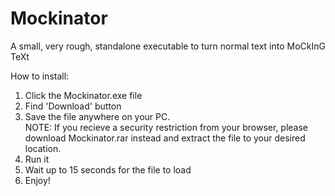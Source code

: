 # Mockinator
A small, very rough, standalone executable to turn normal text into MoCkInG TeXt

How to install:
1. Click the Mockinator.exe file 
2. Find 'Download' button
3. Save the file anywhere on your PC. <br>
NOTE: If you recieve a security restriction from your browser, please download Mockinator.rar instead and extract the file to your desired location.
4. Run it
5. Wait up to 15 seconds for the file to load
6. Enjoy!
